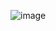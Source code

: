 ![image](https://user-images.githubusercontent.com/76823502/133426251-d5b3d3b3-740e-47e8-8b6a-636e5403fa3a.png)

